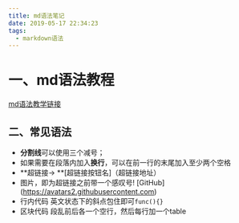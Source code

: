 ```yaml
---
title: md语法笔记
date: 2019-05-17 22:34:23
tags:
  - markdown语法
---
```

  
# 一、md语法教程
[md语法教学链接](http://xianbai.me/learn-md/index.html)  

## 二、常见语法
- **分割线**可以使用三个减号；
- 如果需要在段落内加入**换行**，可以在前一行的末尾加入至少两个空格
- **超链接->    **[超链接按钮名]（超链接地址）
- 图片，即为超链接之前带一个感叹号! [GitHub] (https://avatars2.githubusercontent.com)
- 行内代码 英文状态下的斜点包住即可`func(){}` 
- 区块代码 段乱前后各一个空行，然后每行加一个table


